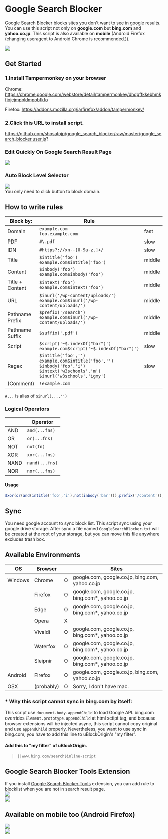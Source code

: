 # Google Search Blocker
Google Search Blocker blocks sites you don't want to see in google results. You can use this script not only on **google.com** but **bing.com** and **yahoo.co.jp**. This script is also available on **mobile** (Android Firefox (changing useragent to Android Chrome is recommended.)). 

![](./README/004.png)  

## Get Started

### 1.Install Tampermonkey on your browser
Chrome:
https://chrome.google.com/webstore/detail/tampermonkey/dhdgffkkebhmkfjojejmpbldmpobfkfo

Firefox:
https://addons.mozilla.org/ja/firefox/addon/tampermonkey/
### 2.Click this URL to install script.
https://github.com/shosatojp/google_search_blocker/raw/master/google_search_blocker.user.js?

### Edit Quickly On Google Search Result Page
![](./README/000.png)  

### Auto Block Level Selector
![](./README/001.png)  
You only need to click button to block domain.

## How to write rules
| Block by:       | Rule                                                                                                                                          |        |
| --------------- | --------------------------------------------------------------------------------------------------------------------------------------------- | ------ |
| Domain          | `example.com`<br>`foo.example.com`                                                                                                            | fast   |
| PDF             | `#\.pdf`                                                                                                                                      | slow   |
| IDN             | `#https?://xn--[0-9a-z.]+/`                                                                                                                   | slow   |
| Title           | `$intitle('foo')`<br>`example.com$intitle('foo')`                                                                                             | middle |
| Content         | `$inbody('foo')`<br>`example.com$inbody('foo')`                                                                                               | middle |
| Title + Content | `$intext('foo')`<br>`example.com$intext('foo')`                                                                                               | middle |
| URL             | `$inurl('/wp-content/uploads/')`<br>`example.com$inurl('/wp-content/uploads/')`                                                               | middle |
| Pathname Prefix | `$prefix('/search')`<br>`example.com$inurl('/wp-content/uploads/')`                                                                           | middle |
| Pathname Suffix | `$suffix('.pdf')`                                                                                                                             | middle |
| Script          | `$script('~$.indexOf("bar")')`<br>`example.com$script('~$.indexOf("bar")')`                                                                   | slow   |
| Regex           | `$intitle('foo','')`<br>`example.com$intitle('foo','')`<br>`$inbody('foo','i')`<br>`$intext('w3schools','m')`<br>`$inurl('w3schools','igmy')` | slow   |
| (Comment)       | `!example.com`                                                                                                                                |        |

`#...` is alias of `$inurl(...,'')`

### Logical Operators
|      | Operator       |
| ---- | -------------- |
| AND  | `and(...fns)`  |
| OR   | `or(...fns)`   |
| NOT  | `not(fn)`      |
| XOR  | `xor(...fns)`  |
| NAND | `nand(...fns)` |
| NOR  | `nor(...fns)`  |

#### Usage
```js
$xor(or(and(intitle('foo','i'),not(inbody('bar'))),prefix('/content')),suffix('.html'))
```



## Sync
You need google account to sync block list. This script sync using your google drive storage. After sync a file named `GoogleSearchBlocker.txt` will be created at the root of your storage, but you can move this file anywhere excludes trash box.

## Available Environments

| OS      | Browser  |     | Sites                                            |
| ------- | -------- | --- | ------------------------------------------------ |
| Windows | Chrome   | O   | google.com, google.co.jp, bing.com, yahoo.co.jp  |
|         | Firefox  | O   | google.com, google.co.jp, bing.com*, yahoo.co.jp |
|         | Edge     | O   | google.com, google.co.jp, bing.com*, yahoo.co.jp |
|         | Opera    | X   |                                                  |
|         | Vivaldi  | O   | google.com, google.co.jp, bing.com*, yahoo.co.jp |
|         | Waterfox | O   | google.com, google.co.jp, bing.com*, yahoo.co.jp |
|         | Sleipnir | O   | google.com, google.co.jp, bing.com*, yahoo.co.jp |
| Android | Firefox  | O   | google.com, google.co.jp, bing.com, yahoo.co.jp  |
| OSX | (probably)  | O   | Sorry, I don't have mac.  |

### * Why this script cannot sync in bing.com by itself:
This script use `document.body.appendChild` to load Google API. bing.com overrides `Element.prototype.appendChild` at html sctipt tag, and because browser extensions will be injected async, this script cannot copy original and use `appendChild` properly. Nevertheless, you want to use sync in bing.com, you have to add this line to uBlockOrigin's "my filter".

#### Add this to "my filter" of uBlockOrigin.
> `||www.bing.com/search$inline-script`

## Google Search Blocker Tools Extension
If you install [Google Search Blocker Tools](https://github.com/shosatojp/google_search_blocker/raw/master/google_search_blocker_tools.user.js?) extension, you can add rule to blocklist when you are not in search result page.  
![](./README/005.png)  
![](./README/006.png)  

## Available on mobile too (Android Firefox)
![](./README/002.png)  
![](./README/003.png)  
